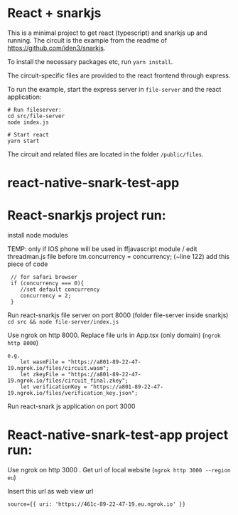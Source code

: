 # React + snarkjs
This is a minimal project to get react (typescript) and snarkjs up and running. The circuit is the example from the readme of https://github.com/iden3/snarkjs.

To install the necessary packages etc, run `yarn install`. 

The circuit-specific files are provided to the react frontend through express. 

To run the example, start the express server in `file-server` and the react application:
```
# Run fileserver:
cd src/file-server
node index.js

# Start react
yarn start
```

The circuit and related files are located in the folder `/public/files`. 



# react-native-snark-test-app

# React-snarkjs  project run: 

install node modules

TEMP: only if IOS phone will be used  in ffjavascript module / edit threadman.js file before    tm.concurrency = concurrency; (~line 122) add this piece of code
```
 // for safari browser
 if (concurrency === 0){
	//set default concurrency
	concurrency = 2;
 }
```
Run react-snarkjs file server on port 8000 (folder file-server inside snarkjs)
`cd src && node file-server/index.js`

Use ngrok on http 8000. Replace file urls in App.tsx (only domain) (`ngrok http 8000`)
```
e.g.
	let wasmFile = "https://a801-89-22-47-19.ngrok.io/files/circuit.wasm";
	let zkeyFile = "https://a801-89-22-47-19.ngrok.io/files/circuit_final.zkey";
	let verificationKey = "https://a801-89-22-47-19.ngrok.io/files/verification_key.json"; 
```
Run react-snark js application on port 3000


# React-native-snark-test-app  project run: 

Use ngrok on http 3000 . Get url of local website (`ngrok http 3000 --region eu`)


Insert this url as web view url 
```
source={{ uri: 'https://461c-89-22-47-19.eu.ngrok.io' }}
```
